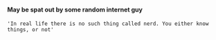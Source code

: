 
#### May be spat out by some random internet guy
```
'In real life there is no such thing called nerd. You either know things, or not'
```